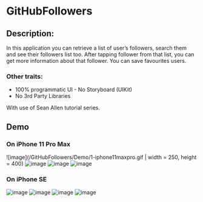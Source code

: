 # GitHubFollowers

## Description:
In this application you can retrieve a list of user’s followers, search them and see their followers list too. After tapping follower from that list, you can get more information about that follower. You can save favourites users.  

### Other traits:
-	100% programmatic UI - No Storyboard (UIKit)
-	No 3rd Party Libraries


With use of Sean Allen tutorial series. 

## Demo

### On iPhone 11 Pro Max
![image](/GitHubFollowers/Demo/1-iphone11maxpro.gif | width = 250, height = 400)
![image](/GitHubFollowers/Demo/2-iphone11maxpro.gif)
![image](/GitHubFollowers/Demo/3-iphone11maxpro.gif)
![image](/GitHubFollowers/Demo/4-iphone11maxpro.gif)


### On iPhone SE
![image](/GitHubFollowers/Demo/1-iphoneSE.gif)
![image](/GitHubFollowers/Demo/2-iphoneSE.gif)
![image](/GitHubFollowers/Demo/3-iphoneSE.gif)
![image](/GitHubFollowers/Demo/4-iphoneSE.gif)
